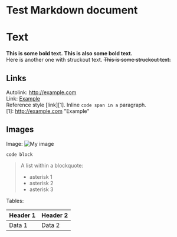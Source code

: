 Test Markdown document
======================

# Text

**This is some bold text.** __This is also some bold text.__  
Here is another one with struckout text. ~~This is some struckout text.~~


Links
-----

Autolink: <http://example.com>  
Link: [Example](http://example.com)  
Reference style [link][1]. Inline `code span in a` paragraph.  
[1]: http://example.com  "Example"  


## Images

Image: ![My image](http://www.foo.bar/image.png)


```
code block
```

> A list within a blockquote:
>
> *	asterisk 1
> *	asterisk 2
> *	asterisk 3

Tables:

| Header 1 | Header 2 |
| -------- | -------- |
| Data 1   | Data 2   |